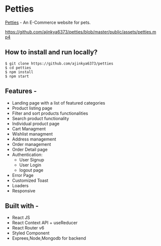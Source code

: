 # Petties

[Petties](https://petties.vercel.app/) - An E-Commerce website for pets.

https://github.com/ajinkya6373/petties/blob/master/public/assets/petties.mp4

<div style="position: relative; padding-bottom: NaN%; height: 0;"><iframe src="https://www.loom.com/embed/d7fa204b2e864d439043cf7a5b8eb022?sid=8e9e156e-78c4-4eac-862b-744b656ba372" frameborder="0" webkitallowfullscreen mozallowfullscreen allowfullscreen style="position: absolute; top: 0; left: 0; width: 100%; height: 100%;"></iframe></div>

## How to install and run locally?

```
$ git clone https://github.com/ajinkya6373/petties
$ cd petties
$ npm install
$ npm start
```

## Features -

- Landing page with a list of featured categories
- Product listing page
- Filter and sort products functionalities
- Search product functionality
- Individual product page
- Cart Managment
- Wishlist managment
- Address management
- Order management
- Order Detail page
- Authentication:
  - User Signup
  - User Login
  - logout page
- Error Page
- Customized Toast
-  Loaders
- Responsive

## Built with -

- React JS
- React Context API + useReducer
- React Router v6
- Styled Component
- Exprees,Node,Mongodb for backend 
